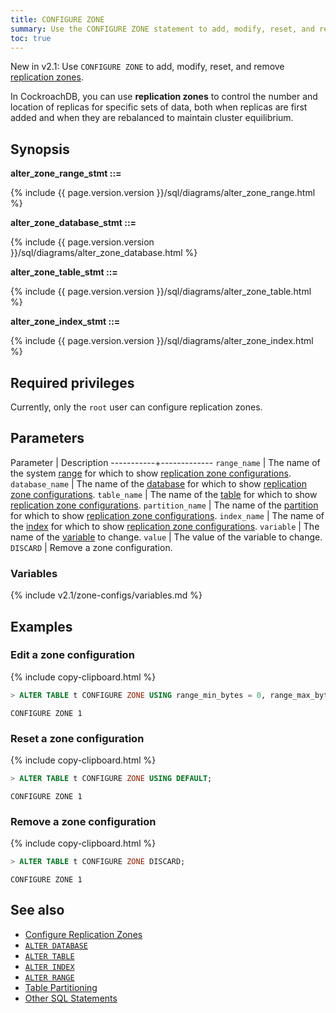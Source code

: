 ```yaml
---
title: CONFIGURE ZONE
summary: Use the CONFIGURE ZONE statement to add, modify, reset, and remove replication zones.
toc: true
---
```


<span class="version-tag">New in v2.1:</span> Use `CONFIGURE ZONE` to add, modify, reset, and remove [replication zones](configure-replication-zones.html).

In CockroachDB, you can use **replication zones** to control the number and location of replicas for specific sets of data, both when replicas are first added and when they are rebalanced to maintain cluster equilibrium.

## Synopsis

**alter_zone_range_stmt ::=**

<div>
  {% include {{ page.version.version }}/sql/diagrams/alter_zone_range.html %}
</div>

**alter_zone_database_stmt ::=**

<div>
  {% include {{ page.version.version }}/sql/diagrams/alter_zone_database.html %}
</div>

**alter_zone_table_stmt ::=**

<div>
  {% include {{ page.version.version }}/sql/diagrams/alter_zone_table.html %}
</div>

**alter_zone_index_stmt ::=**

<div>
  {% include {{ page.version.version }}/sql/diagrams/alter_zone_index.html %}
</div>

## Required privileges

Currently, only the `root` user can configure replication zones.

## Parameters

 Parameter | Description
-----------+-------------
`range_name` | The name of the system [range](architecture/overview.html#glossary) for which to show [replication zone configurations](configure-replication-zones).
`database_name` | The name of the [database](create-database.html) for which to show [replication zone configurations](configure-replication-zones).
`table_name` | The name of the [table](create-table.html) for which to show [replication zone configurations](configure-replication-zones).
`partition_name` | The name of the [partition](partitioning.html) for which to show [replication zone configurations](configure-replication-zones).
`index_name` | The name of the [index](indexes.html) for which to show [replication zone configurations](configure-replication-zones).
`variable` | The name of the [variable](#variables) to change.
`value` | The value of the variable to change.
`DISCARD` | Remove a zone configuration.

### Variables

{% include v2.1/zone-configs/variables.md %}

## Examples

### Edit a zone configuration

{% include copy-clipboard.html %}
~~~ sql
> ALTER TABLE t CONFIGURE ZONE USING range_min_bytes = 0, range_max_bytes = 90000, gc.ttlseconds = 89999, num_replicas = 4, constraints = '[-region=west]';
~~~

~~~
CONFIGURE ZONE 1
~~~


### Reset a zone configuration

{% include copy-clipboard.html %}
~~~ sql
> ALTER TABLE t CONFIGURE ZONE USING DEFAULT;
~~~

~~~
CONFIGURE ZONE 1
~~~

### Remove a zone configuration

{% include copy-clipboard.html %}
~~~ sql
> ALTER TABLE t CONFIGURE ZONE DISCARD;
~~~

~~~
CONFIGURE ZONE 1
~~~

## See also

- [Configure Replication Zones](configure-replication-zones.html)
- [`ALTER DATABASE`](alter-database.html)
- [`ALTER TABLE`](alter-table.html)
- [`ALTER INDEX`](alter-index.html)
- [`ALTER RANGE`](alter-range.html)
- [Table Partitioning](partitioning.html)
- [Other SQL Statements](sql-statements.html)
